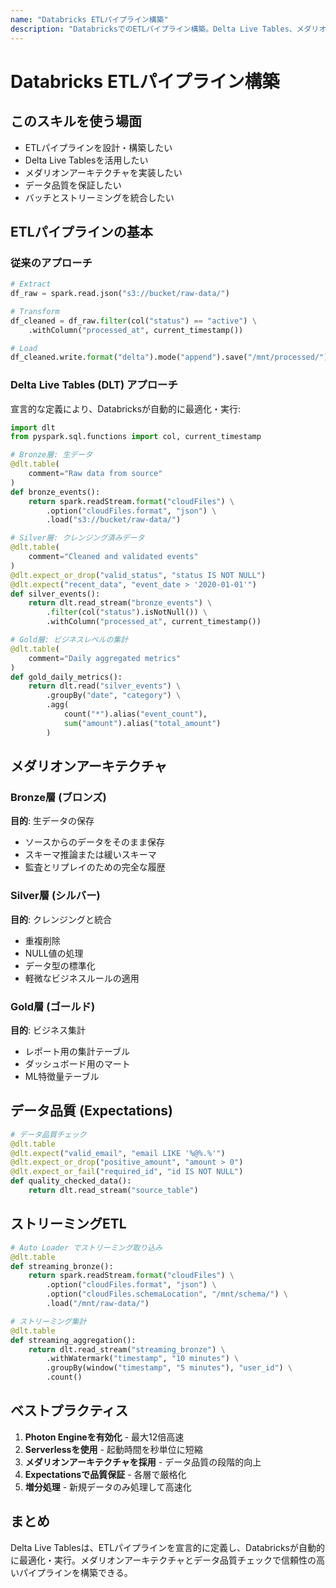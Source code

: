 ```yaml
---
name: "Databricks ETLパイプライン構築"
description: "DatabricksでのETLパイプライン構築。Delta Live Tables、メダリオンアーキテクチャ、バッチ/ストリーミング処理、データ品質チェック"
---
```


# Databricks ETLパイプライン構築

## このスキルを使う場面

- ETLパイプラインを設計・構築したい
- Delta Live Tablesを活用したい
- メダリオンアーキテクチャを実装したい
- データ品質を保証したい
- バッチとストリーミングを統合したい

## ETLパイプラインの基本

### 従来のアプローチ

```python
# Extract
df_raw = spark.read.json("s3://bucket/raw-data/")

# Transform
df_cleaned = df_raw.filter(col("status") == "active") \
    .withColumn("processed_at", current_timestamp())

# Load
df_cleaned.write.format("delta").mode("append").save("/mnt/processed/")
```

### Delta Live Tables (DLT) アプローチ

宣言的な定義により、Databricksが自動的に最適化・実行:

```python
import dlt
from pyspark.sql.functions import col, current_timestamp

# Bronze層: 生データ
@dlt.table(
    comment="Raw data from source"
)
def bronze_events():
    return spark.readStream.format("cloudFiles") \
        .option("cloudFiles.format", "json") \
        .load("s3://bucket/raw-data/")

# Silver層: クレンジング済みデータ
@dlt.table(
    comment="Cleaned and validated events"
)
@dlt.expect_or_drop("valid_status", "status IS NOT NULL")
@dlt.expect("recent_data", "event_date > '2020-01-01'")
def silver_events():
    return dlt.read_stream("bronze_events") \
        .filter(col("status").isNotNull()) \
        .withColumn("processed_at", current_timestamp())

# Gold層: ビジネスレベルの集計
@dlt.table(
    comment="Daily aggregated metrics"
)
def gold_daily_metrics():
    return dlt.read("silver_events") \
        .groupBy("date", "category") \
        .agg(
            count("*").alias("event_count"),
            sum("amount").alias("total_amount")
        )
```

## メダリオンアーキテクチャ

### Bronze層 (ブロンズ)

**目的**: 生データの保存
- ソースからのデータをそのまま保存
- スキーマ推論または緩いスキーマ
- 監査とリプレイのための完全な履歴

### Silver層 (シルバー)

**目的**: クレンジングと統合
- 重複削除
- NULL値の処理
- データ型の標準化
- 軽微なビジネスルールの適用

### Gold層 (ゴールド)

**目的**: ビジネス集計
- レポート用の集計テーブル
- ダッシュボード用のマート
- ML特徴量テーブル

## データ品質 (Expectations)

```python
# データ品質チェック
@dlt.table
@dlt.expect("valid_email", "email LIKE '%@%.%'")
@dlt.expect_or_drop("positive_amount", "amount > 0")
@dlt.expect_or_fail("required_id", "id IS NOT NULL")
def quality_checked_data():
    return dlt.read_stream("source_table")
```

## ストリーミングETL

```python
# Auto Loader でストリーミング取り込み
@dlt.table
def streaming_bronze():
    return spark.readStream.format("cloudFiles") \
        .option("cloudFiles.format", "json") \
        .option("cloudFiles.schemaLocation", "/mnt/schema/") \
        .load("/mnt/raw-data/")

# ストリーミング集計
@dlt.table
def streaming_aggregation():
    return dlt.read_stream("streaming_bronze") \
        .withWatermark("timestamp", "10 minutes") \
        .groupBy(window("timestamp", "5 minutes"), "user_id") \
        .count()
```

## ベストプラクティス

1. **Photon Engineを有効化** - 最大12倍高速
2. **Serverlessを使用** - 起動時間を秒単位に短縮
3. **メダリオンアーキテクチャを採用** - データ品質の段階的向上
4. **Expectationsで品質保証** - 各層で厳格化
5. **増分処理** - 新規データのみ処理して高速化

## まとめ

Delta Live Tablesは、ETLパイプラインを宣言的に定義し、Databricksが自動的に最適化・実行。メダリオンアーキテクチャとデータ品質チェックで信頼性の高いパイプラインを構築できる。
